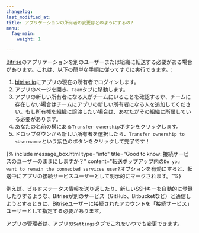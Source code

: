 ```yaml
---
changelog:
last_modified_at:
title: アプリケーションの所有者の変更はどのようにするの?
menu:
  faq-main:
    weight: 1

---
```

[Bitrise](https://www.bitrise.io)のアプリケーションを別のユーザーまたは組織に転送する必要がある場合があります。これは、以下の簡単な手順に従ってすぐに実行できます。:

1. [bitrise.io](https://www.bitrise.io)にアプリの現在の所有者でログインします。
2. アプリのページを開き、`Team`タブに移動します。
3. アプリの新しい所有者になる人がチームにいることを確認するか、チームに存在しない場合はチームにアプリの新しい所有者になる人を追加してください。もし所有権を組織に譲渡したい場合は、あなたがその組織に所属している必要があります。
4. あなたの名前の横にある`Transfer ownership`ボタンをクリックします。
5. ドロップダウンから新しい所有者を選択したら、`Transfer ownership to <Username>`という紫色のボタンをクリックして完了です！

{% include message_box.html type="info" title="Good to know: 接続サービスのユーザーのままにしますか？" content="転送ポップアップ内の`Do you want to remain the connected services user?`オプションを有効にすると、転送中にアプリの接続サービスユーザーとして明示的にマークされます。"%}

例えば、ビルドステータス情報を送り返したり、新しいSSHキーを自動的に登録したりするような、Bitriseが別のサービス（GitHub、Bitbucketなど）と通信しようとするときに、Bitriseユーザーに接続されたアカウントを「接続サービス」ユーザーとして指定する必要があります。

アプリの管理者は、アプリの`Settings`タブでこれをいつでも変更できます。
